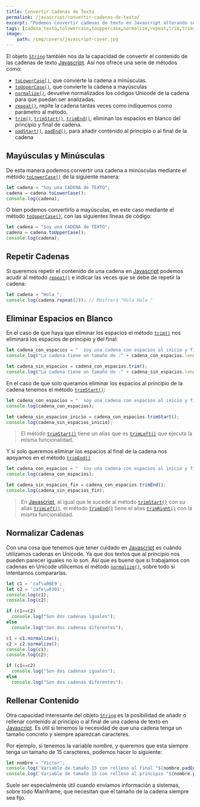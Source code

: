 ```yaml
---
title: Convertir Cadenas de Texto
permalink: /javascript/convertir-cadenas-de-texto/
excerpt: "Podemos convertir cadenas de texto en Javascript alterando su contenido. Así podemos convertirlas a mayúsculas y minúsculas, podemos normalizar sus caracteres, podemos hacer que se repita su contenido o podemos eliminar espacios en blanco."
tags: [cadena_texto,tolowercase,touppercase,normalize,repeat,trim,trimstart,trimend,string]
image:
	path: /img/covers/javascript-cover.jpg
---
```


El objeto [`String`](https://www.w3api.com/Javascript/String/) también nos da la capacidad de convertir el contenido de las cadenas de texto [Javascript](https://www.manualweb.net/javascript/). Así nos ofrece una serie de métodos como:

- [`toLowerCase()`](https://www.w3api.com/Javascript/String/toLocaleLowerCase), que convierte la cadena a minúsculas.
- [`toUpperCase()`](https://www.w3api.com/Javascript/String/toLocaleUpperCase), que convierte la cadena a mayúsculas
- [`normalize()`](https://www.w3api.com/Javascript/String/normalize), devuelve normalizados los códigos Unicode de la cadena para que puedan ser analizadas.
- [`repeat()`](https://www.w3api.com/Javascript/String/repeat), repite la cadena tantas veces como indiquemos como parámetro al método.
- [`trim()`](https://www.w3api.com/Javascript/String/trim), [`trimStart()`](https://www.w3api.com/Javascript/String/trimStart/), [`trimEnd()`](https://www.w3api.com/Javascript/String/trimEnd/), eliminan los espacios en blanco del principio y final de cadena.
- [`padStart()`](https://www.w3api.com/Javascript/String/padStart), [`padEnd()`](https://www.w3api.com/Javascript/String/padEnd), para añadir contenido al principio o al final de la cadena

## Mayúsculas y Minúsculas


De esta manera podemos convertir una cadena a minúsculas mediante el método [`toLowerCase()`](https://www.w3api.com/Javascript/String/toLocaleLowerCase) de la siguiente manera:


```javascript
let cadena = "Soy una CADENA de TEXTO";
cadena = cadena.toLowerCase();
console.log(cadena);
```


O bien podemos convertirlo a mayúsculas, en este caso mediante el método [`toUpperCase()`](https://www.w3api.com/Javascript/String/toLocaleUpperCase), con las siguientes líneas de código:


```javascript
let cadena = "Soy una CADENA de TEXTO";
cadena = cadena.toUpperCase();
console.log(cadena);
```


## Repetir Cadenas


Si queremos repetir el contenido de una cadena en [Javascript](https://www.manualweb.net/javascript/) podemos acudir al método [`repeat()`](https://www.w3api.com/Javascript/String/repeat) e indicar las veces que se debe de repetir la cadena:


```javascript
let cadena = "Hola ";
console.log(cadena.repeat(2)); // Mostrará "Hola Hola "
```


## Eliminar Espacios en Blanco


En el caso de que haya que eliminar los espacios el método [`trim()`](https://www.w3api.com/Javascript/String/trim) nos eliminará los espacios de principio y del final:


```javascript
let cadena_con_espacios = "  soy una cadena con espacios al inicio y fin      ";
console.log("La cadena tiene un tamaño de :" + cadena_con_espacios.length);

let cadena_sin_espacios = cadena_con_espacios.trim();
console.log("La cadena tiene un tamaño de :" + cadena_sin_espacios.length);
```


En el caso de que solo queramos eliminar los espacios al principio de la cadena tenemos el método [`trimStart()`](https://www.w3api.com/Javascript/String/trimStart/):


```javascript
let cadena_con_espacios = "  soy una cadena con espacios al inicio y fin      ";
console.log(cadena_con_espacios);

let cadena_sin_espacios_inicio = cadena_con_espacios.trimStart();
console.log(cadena_sin_espacios_inicio);
```


> El método [`trimStart()`](https://www.w3api.com/Javascript/String/trimStart/) tiene un alias que es [`trimLeft()`](https://www.w3api.com/Javascript/String/trimStart/) que ejecuta la misma funcionalidad.


Y si solo queremos eliminar los espacios al final de la cadena nos apoyamos en el método [`trimEnd()`](https://www.w3api.com/Javascript/String/trimEnd/)


```javascript
let cadena_con_espacios = "  soy una cadena con espacios al inicio y fin      ";
console.log(cadena_con_espacios);

let cadena_sin_espacios_fin = cadena_con_espacios.trimEnd();
console.log(cadena_sin_espacios_fin);
```


> En [Javascript](https://www.manualweb.net/javascript/), al igual que le sucede al método [`trimStart()`](https://www.w3api.com/Javascript/String/trimStart/) con su alias [`trimLeft()`](https://www.w3api.com/Javascript/String/trimStart/), el método [`trimEnd()`](https://www.w3api.com/Javascript/String/trimEnd/) tiene el alias [`trimRight()`](https://www.w3api.com/Javascript/String/trimEnd/) con la misma funcionalidad.


## Normalizar Cadenas


Con una cosa que tenemos que tener cuidado en [Javascript](https://www.manualweb.net/javascript/) es cuándo utilizamos cadenas en Unicode. Ya que dos textos que al principio nos pueden parecer iguales no lo son. Así que es bueno que si trabajamos con cadenas en Unicode utilicemos el método [`normalize()`](https://www.w3api.com/Javascript/String/normalize), sobre todo si intentamos compararlas.


```javascript
let c1 = 'caf\u00E9';
let c2 = 'cafe\u0301';
console.log(c1);
console.log(c2);

if (c1==c2)
  console.log("Son dos cadenas iguales");
else
  console.log("Son dos cadenas diferentes");

c1 = c1.normalize();
c2 = c2.normalize();
console.log(c1);
console.log(c2);

if (c1==c2)
  console.log("Son dos cadenas iguales");
else
  console.log("Son dos cadenas diferentes");
```


## Rellenar Contenido


Otra capacidad interesante del objeto [`String`](https://www.w3api.com/Javascript/String/) es la posibilidad de añadir o rellenar contenido al principio o al final de una cadena de texto en [Javascript](https://www.manualweb.net/javascript/). Es útil si tenemos la necesidad de que una cadena tenga un tamaño concreto y siempre aparezcan caracteres.


Por ejemplo, si tenemos la variable nombre, y queremos que esta siempre tenga un tamaño de 15 caracteres, podemos hacer lo siguiente:


```javascript
let nombre = "Víctor";
console.log(`Variable de tamaño 15 con relleno al final "${nombre.padEnd(15,' ')}"`);
console.log(`Variable de tamaño 15 con relleno al principio "${nombre.padStart(15,' ')}"`);
```


Suele ser especialmente útil cuando enviamos información a sistemas, sobre todo Mainframe, que necesitan que el tamaño de la cadena siempre sea fijo.

